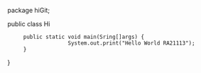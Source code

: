 package hiGit;

public class Hi

         public static void main(Sring[]args) {
                       System.out.print("Hello World RA21113");
         }
}
